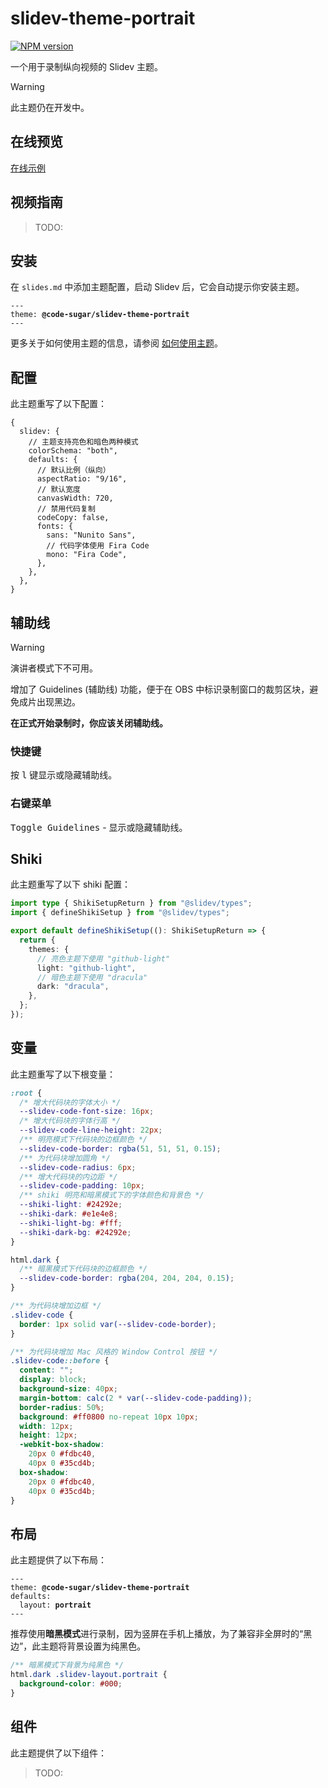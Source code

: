 # slidev-theme-portrait

[![NPM version](https://img.shields.io/npm/v/@code-sugar/slidev-theme-portrait?color=3AB9D4&label=)](https://www.npmjs.com/package/@code-sugar/slidev-theme-portrait)

一个用于录制纵向视频的 Slidev 主题。

> [!WARNING]
> 此主题仍在开发中。

## 在线预览

[在线示例](https://slidev-theme-portrait.lovchun.com)

## 视频指南

> TODO:

## 安装

在 `slides.md` 中添加主题配置，启动 Slidev 后，它会自动提示你安装主题。

<pre><code>---
theme: <b>@code-sugar/slidev-theme-portrait</b>
---</code></pre>

更多关于如何使用主题的信息，请参阅 [如何使用主题](https://sli.dev/guide/theme-addon#use-theme)。

## 配置

此主题重写了以下配置：

```json5
{
  slidev: {
    // 主题支持亮色和暗色两种模式
    colorSchema: "both",
    defaults: {
      // 默认比例（纵向）
      aspectRatio: "9/16",
      // 默认宽度
      canvasWidth: 720,
      // 禁用代码复制
      codeCopy: false,
      fonts: {
        sans: "Nunito Sans",
        // 代码字体使用 Fira Code
        mono: "Fira Code",
      },
    },
  },
}
```

## 辅助线

> [!WARNING]
> 演讲者模式下不可用。

增加了 Guidelines (辅助线) 功能，便于在 OBS 中标识录制窗口的裁剪区块，避免成片出现黑边。

**在正式开始录制时，你应该关闭辅助线。**

### 快捷键

按 <kbd>l</kbd> 键显示或隐藏辅助线。

### 右键菜单

<kbd>Toggle Guidelines</kbd> - 显示或隐藏辅助线。

## Shiki

此主题重写了以下 shiki 配置：

```ts
import type { ShikiSetupReturn } from "@slidev/types";
import { defineShikiSetup } from "@slidev/types";

export default defineShikiSetup((): ShikiSetupReturn => {
  return {
    themes: {
      // 亮色主题下使用 "github-light"
      light: "github-light",
      // 暗色主题下使用 "dracula"
      dark: "dracula",
    },
  };
});
```

## 变量

此主题重写了以下根变量：

```css
:root {
  /* 增大代码块的字体大小 */
  --slidev-code-font-size: 16px;
  /* 增大代码块的字体行高 */
  --slidev-code-line-height: 22px;
  /** 明亮模式下代码块的边框颜色 */
  --slidev-code-border: rgba(51, 51, 51, 0.15);
  /** 为代码块增加圆角 */
  --slidev-code-radius: 6px;
  /** 增大代码块的内边距 */
  --slidev-code-padding: 10px;
  /** shiki 明亮和暗黑模式下的字体颜色和背景色 */
  --shiki-light: #24292e;
  --shiki-dark: #e1e4e8;
  --shiki-light-bg: #fff;
  --shiki-dark-bg: #24292e;
}

html.dark {
  /** 暗黑模式下代码块的边框颜色 */
  --slidev-code-border: rgba(204, 204, 204, 0.15);
}

/** 为代码块增加边框 */
.slidev-code {
  border: 1px solid var(--slidev-code-border);
}

/** 为代码块增加 Mac 风格的 Window Control 按钮 */
.slidev-code::before {
  content: "";
  display: block;
  background-size: 40px;
  margin-bottom: calc(2 * var(--slidev-code-padding));
  border-radius: 50%;
  background: #ff0800 no-repeat 10px 10px;
  width: 12px;
  height: 12px;
  -webkit-box-shadow:
    20px 0 #fdbc40,
    40px 0 #35cd4b;
  box-shadow:
    20px 0 #fdbc40,
    40px 0 #35cd4b;
}
```

## 布局

此主题提供了以下布局：

<pre><code>---
theme: <b>@code-sugar/slidev-theme-portrait</b>
defaults:
&emsp;&emsp;layout: <b>portrait</b>
---</code></pre>

推荐使用**暗黑模式**进行录制，因为竖屏在手机上播放，为了兼容非全屏时的“黑边”，此主题将背景设置为纯黑色。

```css
/** 暗黑模式下背景为纯黑色 */
html.dark .slidev-layout.portrait {
  background-color: #000;
}
```

## 组件

此主题提供了以下组件：

> TODO:
